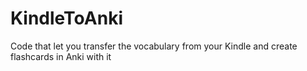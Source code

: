 # KindleToAnki
Code that let you transfer the vocabulary from your Kindle and create flashcards in Anki with it
